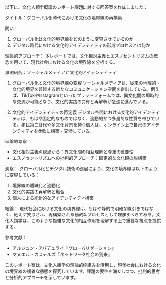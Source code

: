 以下に、文化人類学概論のレポート課題に対する回答案を作成しました：

タイトル：グローバル化時代における文化の境界線の再構築

問い：
1. グローバル化は文化的境界線をどのように変容させているのか
2. デジタル時代における文化的アイデンティティの形成プロセスとは何か

理論的アプローチ：
本レポートでは、文化相対主義とエスノセントリズムの概念を用いて、現代社会における文化の境界線を分析する。

事例研究：ソーシャルメディアと文化的アイデンティティ

1. グローバル化と文化的境界線の変容
ソーシャルメディアは、従来の地理的・文化的境界を超越する新たなコミュニケーション空間を創出している。例えば、TikTokやInstagramといったプラットフォームでは、異文化間の即時的な交流が可能となり、文化的実践の共有と再解釈が急速に進んでいる。

2. 文化的アイデンティティの再定義
デジタル空間における文化的アイデンティティは、もはや固定的なものではなく、流動的かつ多層的な性質を帯びている。移民第二世代や多文化背景を持つ個人は、オンライン上で自己のアイデンティティを柔軟に構築・交渉している。

理論的考察：
- 文化相対主義の観点から：異文化間の相互理解と尊重の重要性
- エスノセントリズムへの批判的アプローチ：固定的な文化観の脱構築

洞察：
グローバル化とデジタル技術の進展により、文化の境界線は以下のように変容している：
1. 境界線の曖昧化と流動化
2. 文化的実践の再解釈と融合
3. 個人による能動的なアイデンティティ構築

結論：
現代社会における文化の境界線は、もはや静的で明確な線引きではなく、絶えず交渉され、再構築される動的なプロセスとして理解すべきである。文化人類学は、このような複雑な文化的相互作用を理解する上で重要な視点を提供する。

参考文献：
- アルジュン・アパデュライ『グローバリゼーション』
- マヌエル・カステルズ『ネットワーク社会の到来』

このレポート案は、文化人類学の理論的枠組みを活用し、現代社会における文化の境界線の複雑な動態を探究しています。課題の要件を満たしつつ、批判的思考と分析的アプローチを示しています。